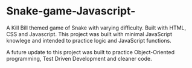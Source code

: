 # Snake-game-Javascript-
A Kill Bill themed game of Snake with varying difficulty. Built with HTML, CSS and Javascript. This project was built with minimal JavaScript knowlege and intended to practice logic and JavaScript functions. 

A future update to this project was built to practice Object-Oriented programming, Test Driven Development and cleaner code.
